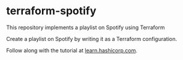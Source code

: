 # terraform-spotify
 This repository implements a playlist on Spotify using Terraform

Create a playlist on Spotify by writing it as a Terraform configuration.

Follow along with the tutorial at [learn.hashicorp.com](https://learn.hashicorp.com/tutorials/terraform/spotify-playlist).
